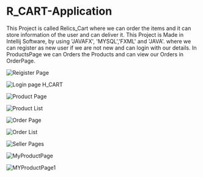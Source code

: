 # R_CART-Application
This Project is called Relics_Cart where we can order the items and it can store information of the user and can deliver it. This Project is Made in Intellij Software, by using 'JAVAFX', 'MYSQL','FXML' and 'JAVA'.
where we can register as new user if we are not new and can login with our details. In ProductsPage we can Orders the Products and can view our Orders in OrderPage.


![Reigister Page](https://user-images.githubusercontent.com/40628690/203967640-14ee849a-effc-4ad8-ada3-936c68e10611.png)

![Login page H_CART](https://user-images.githubusercontent.com/40628690/203533888-e2398f97-bb43-435b-8632-e77f28f6fc3c.png)

![Product Page](https://user-images.githubusercontent.com/40628690/203533903-7e9c8ec0-259a-4644-aa11-f1f12a197dee.png)

![Product List](https://user-images.githubusercontent.com/40628690/203533932-fd4aafb1-fc85-492a-97ef-6c9ab0e54071.png)

![Order Page](https://user-images.githubusercontent.com/40628690/203533948-be134af9-7db6-4e3a-bad8-35cf4c5b35a9.png)

![Order List](https://user-images.githubusercontent.com/40628690/203533995-d19f3eb1-345c-4549-af2e-66bef33dd7f7.png)

![Seller Pages](https://user-images.githubusercontent.com/40628690/203967692-7b9a56d0-485d-4789-8c5a-88854630f639.png)

![MyProductPage](https://user-images.githubusercontent.com/40628690/203967701-f368a239-8bde-4d48-835c-e8752890d0c8.png)

![MYProductPage1](https://user-images.githubusercontent.com/40628690/203967719-c71437cb-26ff-486d-8b14-066629b13d89.png)
